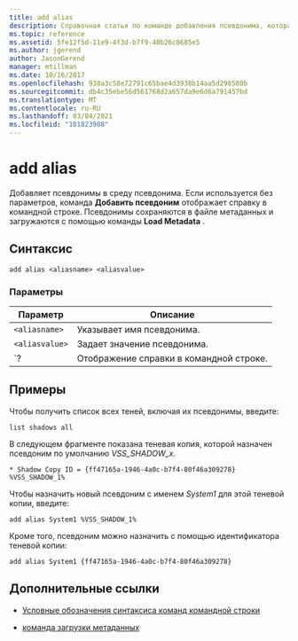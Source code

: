 ```yaml
---
title: add alias
description: Справочная статья по команде добавления псевдонима, которая добавляет псевдонимы в среду псевдонима.
ms.topic: reference
ms.assetid: 5fe12f5d-11e9-4f3d-b7f9-40b26c8685e5
ms.author: jgerend
author: JasonGerend
manager: mtillman
ms.date: 10/16/2017
ms.openlocfilehash: 938a3c58e72791c65bae4d3938b14aa5d298580b
ms.sourcegitcommit: db4c35ebe56d561768d2a657da9e6d6a791457bd
ms.translationtype: MT
ms.contentlocale: ru-RU
ms.lasthandoff: 03/04/2021
ms.locfileid: "101823908"
---
```

# <a name="add-alias"></a>add alias

Добавляет псевдонимы в среду псевдонима. Если используется без параметров, команда **Добавить псевдоним** отображает справку в командной строке. Псевдонимы сохраняются в файле метаданных и загружаются с помощью команды **Load Metadata** .

## <a name="syntax"></a>Синтаксис

```
add alias <aliasname> <aliasvalue>
```

### <a name="parameters"></a>Параметры

| Параметр | Описание |
| --------- | ----------- |
| `<aliasname>` | Указывает имя псевдонима. |
| `<aliasvalue>` | Задает значение псевдонима. |
| `? | Отображение справки в командной строке. |

## <a name="examples"></a>Примеры

Чтобы получить список всех теней, включая их псевдонимы, введите:

```
list shadows all
```

В следующем фрагменте показана теневая копия, которой назначен псевдоним по умолчанию *VSS_SHADOW_x*.

```
* Shadow Copy ID = {ff47165a-1946-4a0c-b7f4-80f46a309278}
%VSS_SHADOW_1%
```

Чтобы назначить новый псевдоним с именем *System1* для этой теневой копии, введите:

```
add alias System1 %VSS_SHADOW_1%
```

Кроме того, псевдоним можно назначить с помощью идентификатора теневой копии:

```
add alias System1 {ff47165a-1946-4a0c-b7f4-80f46a309278}
```

## <a name="additional-references"></a>Дополнительные ссылки

- [Условные обозначения синтаксиса команд командной строки](command-line-syntax-key.md)

- [команда загрузки метаданных](load-metadata.md)
